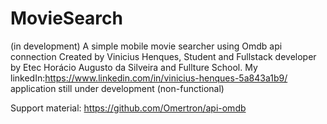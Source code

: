 # MovieSearch
(in development) A simple mobile movie searcher using Omdb api connection Created by Vinicius Henques, Student and Fullstack developer by Etec Horácio Augusto da Silveira and Fullture School. My linkedIn:https://www.linkedin.com/in/vinicius-henques-5a843a1b9/
application still under development (non-functional)

Support material: https://github.com/Omertron/api-omdb
